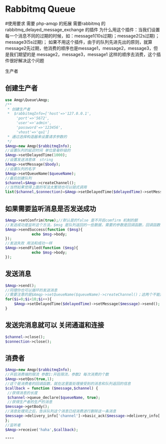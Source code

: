 #  Rabbitmq Queue
#使用要求
需要 php-amqp 的拓展
需要rabbitmq 的rabbitmq_delayed_message_exchange 的插件
为什么用这个插件：当我们设置每一个消息不同的过期的时候，如：message1(10s过期)；message2(2s过期)；message3(5s过期)；
如果不用这个插件，由于的队列先进先出的原则，就算message2先过期，他消费的顺序也是message1，message2，message3，但是我们期望的是
message2，message3，message1 这样的顺序去消费，这个插件很好解决这个问题

生产者
## 创建生产者
```php
use Amqp\Queue\Amqp;
/**
 * 创建生产者
 *  $rabbitmqInfo=['host'=>'127.0.0.1',
     'port'=>'5672',
     'user'=>'admin',
     'password'=>'123456',
     'vhost'=>'qa1']
 * 通过选择构造器来设置请求参数的
 */
$Amqp=new Amqp($rabbitmqInfo);
//设置队列的延迟时间 单位是毫秒级的
$Amqp->setDelayedTime(1000);
//设置发送消息体  string
$Amqp->setMessage($body);
//设置队列的名字
$Amqp->setQueueName($queueName);
//最后创建队列
$channel=$Amqp->createChannel();
//当然如果觉得上面的写法太繁琐也可以链式调用
list($channel,$connection)=$Amqp->setDelayedTime($delayedTime)->setMessage($message)->setQueueName($queueName)->createChannel();
```
## 如果需要监听消息是否发送成功
```php
$Amqp->setConfrim(true);//默认是的false 是不开启comfirm 机制的额
//发送成功是监听这个方法，$msg 是队列返回的一些数据，需要的参数是回调函数，回调函数中的是你的业务逻辑
$Amqp->sendSuccess(function ($msg){
            echo $msg->body;
});
//发送失败 用法和成功一样
$Amqp->sendFiled(function ($msg){
            echo $msg->body;
});               
```
## 发送消息
```php
$Amqp->send();
//同理你也可以循环的发送消息
//需要注意的是$Amqp->setQueueName($queueName)->createChannel()；这两个不能放在循环里面
for($i=0;$i<10;$i++){
    $Amqp->setDelayedTime($delayedTime)->setMessage($message)->send();
}        
```

## 发送完消息就可以 关闭通道和连接
```php
$channel->close();
$connection->close();
```

## 消费者
```php
$Amqp=new Amqp($rabbitmqInfo);
//开启消费端的限流 参数1:开启限流，参数2 每次消费的个数
$Amqp->setQos(true,1);
//这个是消费者的回调函数，就在这里面处理接受到的消息和队列返回的信息
$callback = function ($message,$channel) {
 //获得消息的长度
 $channel->queue_declare($queueName, true);
 //获得生产者的生产的消息
$message->getBody();
//消息处理完之后，告诉队列这个消息已经消费进行删除这一条消息
$message->delivery_info['channel']->basic_ack($message->delivery_info['delivery_tag']);
};
//监听者
$Amqp->receive('haha',$callback);

****
